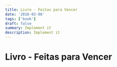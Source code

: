 ```yaml
---
title: Livro - Feitas para Vencer
date: '2016-03-08'
tags: ['book']
draft: false
summary: Implement it
description: Implement it
---
```

# Livro - Feitas para Vencer



